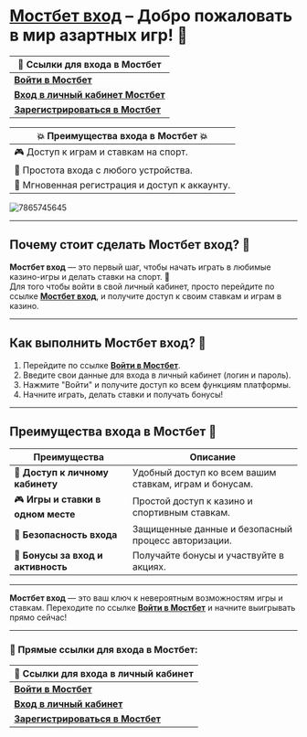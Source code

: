 # [Мостбет вход](https://ktbtis024ifqfn0mst.com/beQs) – Добро пожаловать в мир азартных игр! 🎰

| 🔗 **Ссылки для входа в Мостбет**                                                   |
|-----------------------------------------------------------------------------------|
| [**Войти в Мостбет**](https://ktbtis024ifqfn0mst.com/beQs)                        |
| [**Вход в личный кабинет Мостбет**](https://ktbtis024ifqfn0mst.com/beQs)            |
| [**Зарегистрироваться в Мостбет**](https://ktbtis024ifqfn0mst.com/beQs)            |

| 💥 **Преимущества входа в Мостбет** 💥 |
|---------------------------------------|
| 🎮 Доступ к играм и ставкам на спорт. |
| 🏅 Простота входа с любого устройства.|
| 🚀 Мгновенная регистрация и доступ к аккаунту. |
![7865745645](https://github.com/user-attachments/assets/e060b2bf-695a-4128-b141-c78b8d348acb)

---

## Почему стоит сделать **Мостбет вход**? 🎉

**Мостбет вход** — это первый шаг, чтобы начать играть в любимые казино-игры и делать ставки на спорт. 🎲  
Для того чтобы войти в свой личный кабинет, просто перейдите по ссылке [**Мостбет вход**](https://ktbtis024ifqfn0mst.com/beQs), и получите доступ к своим ставкам и играм в казино.

---

## Как выполнить **Мостбет вход**? 🔑

1. Перейдите по ссылке [**Войти в Мостбет**](https://ktbtis024ifqfn0mst.com/beQs).
2. Введите свои данные для входа в личный кабинет (логин и пароль).
3. Нажмите "Войти" и получите доступ ко всем функциям платформы.
4. Начните играть, делать ставки и получать бонусы!

---

## Преимущества **входа в Мостбет** 🎯

| **Преимущества**                    | **Описание**                                            |
|-------------------------------------|--------------------------------------------------------|
| 🏅 **Доступ к личному кабинету**    | Удобный доступ ко всем вашим ставкам, играм и бонусам. |
| 🎮 **Игры и ставки в одном месте**  | Простой доступ к казино и спортивным ставкам.          |
| 🚀 **Безопасность входа**           | Защищенные данные и безопасный процесс авторизации.    |
| 🎁 **Бонусы за вход и активность**  | Получайте бонусы и участвуйте в акциях.                |

---

**Мостбет вход** — это ваш ключ к невероятным возможностям игры и ставкам. Переходите по ссылке [**Войти в Мостбет**](https://ktbtis024ifqfn0mst.com/beQs) и начните выигрывать прямо сейчас!

---

### 🔗 Прямые ссылки для **входа в Мостбет**:  
| 🔗 **Ссылки для входа в личный кабинет**                                        |
|--------------------------------------------------------------------------------|
| [**Войти в Мостбет**](https://ktbtis024ifqfn0mst.com/beQs)                      |
| [**Вход в личный кабинет**](https://ktbtis024ifqfn0mst.com/beQs)                |
| [**Зарегистрироваться в Мостбет**](https://ktbtis024ifqfn0mst.com/beQs)         |
